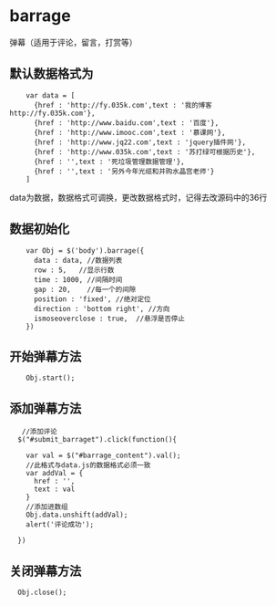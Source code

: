# barrage
弹幕（适用于评论，留言，打赏等）

## 默认数据格式为

        var data = [
          {href : 'http://fy.035k.com',text : '我的博客http://fy.035k.com'},
          {href : 'http://www.baidu.com',text : '百度'},
          {href : 'http://www.imooc.com',text : '慕课网'},
          {href : 'http://www.jq22.com',text : 'jquery插件网'},
          {href : 'http://www.035k.com',text : '苏打绿可根据历史'},
          {href : '',text : '死垃圾管理数据管理'},
          {href : '',text : '另外今年光缆和并购水晶宫老师'}
        ]
data为数据，数据格式可调换，更改数据格式时，记得去改源码中的36行

## 数据初始化
        var Obj = $('body').barrage({
          data : data, //数据列表
          row : 5,   //显示行数
          time : 1000, //间隔时间
          gap : 20,    //每一个的间隙
          position : 'fixed', //绝对定位
          direction : 'bottom right', //方向
          ismoseoverclose : true,  //悬浮是否停止
        })

## 开始弹幕方法

        Obj.start(); 

## 添加弹幕方法

       //添加评论
      $("#submit_barraget").click(function(){

        var val = $("#barrage_content").val();
        //此格式与data.js的数据格式必须一致
        var addVal = {
          href : '',
          text : val
        }
        //添加进数组
        Obj.data.unshift(addVal);
        alert('评论成功');

      })

## 关闭弹幕方法
      Obj.close();
